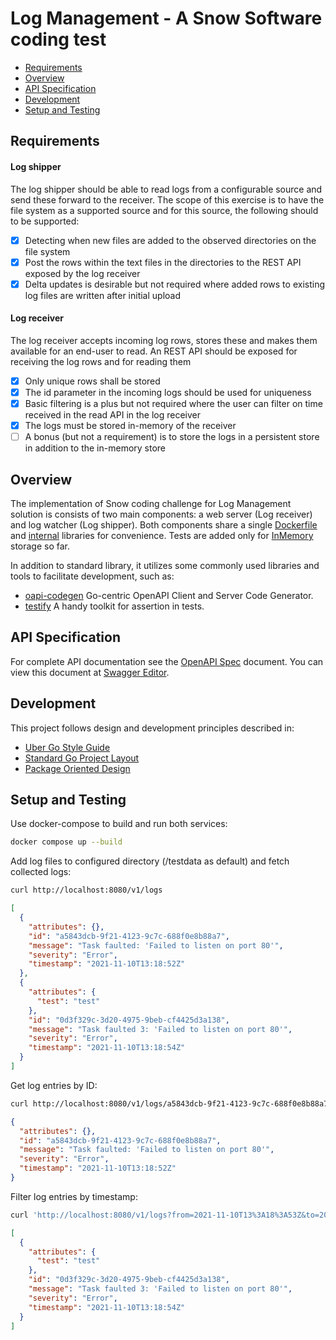 # Log Management - A Snow Software coding test

- [Requirements](#requirements)
- [Overview](#overview)
- [API Specification](#api-specification)
- [Development](#development)
- [Setup and Testing](#setup-and-testing)

## Requirements

#### Log shipper

The log shipper should be able to read logs from a configurable source and send these forward to the receiver. The scope of this exercise is to
have the file system as a supported source and for this source, the following should to be supported:

- [x]  Detecting when new files are added to the observed directories on the file system
- [x]  Post the rows within the text files in the directories to the REST API exposed by the log receiver
- [x]  Delta updates is desirable but not required where added rows to existing log files are written after initial upload

#### Log receiver

The log receiver accepts incoming log rows, stores these and makes them available for an end-user to read.
An REST API should be exposed for receiving the log rows and for reading them

- [x] Only unique rows shall be stored
- [x] The id parameter in the incoming logs should be used for uniqueness
- [x] Basic filtering is a plus but not required where the user can filter on time received in the read API in the log receiver
- [x] The logs must be stored in-memory of the receiver
- [ ] A bonus (but not a requirement) is to store the logs in a persistent store in
addition to the in-memory store

## Overview

The implementation of Snow coding challenge for Log Management solution is consists of two main components: a web server
(Log receiver) and log watcher (Log shipper). Both components share a single [Dockerfile](Dockerfile) and [internal](internal)
libraries for convenience. Tests are added only for [InMemory](internal/platform/storage/inmemory_test.go) storage so far.

In addition to standard library, it utilizes some commonly used libraries and tools to facilitate development, such as:

- [oapi-codegen](github.com/oapi-codegen/oapi-codegen) Go-centric OpenAPI Client and Server Code Generator.
- [testify](https://github.com/stretchr/testify) A handy toolkit for assertion in tests.

## API Specification

For complete API documentation see the [OpenAPI Spec](api/v1.yaml) document.
You can view this document at [Swagger Editor](https://editor.swagger.io).

## Development

This project follows design and development principles described in:

- [Uber Go Style Guide](https://github.com/uber-go/guide/blob/master/style.md)
- [Standard Go Project Layout](https://github.com/golang-standards/project-layout)
- [Package Oriented Design](https://www.ardanlabs.com/blog/2017/02/package-oriented-design.html)

## Setup and Testing

Use docker-compose to build and run both services:

```sh
docker compose up --build
```

Add log files to configured directory (/testdata as default) and fetch collected logs:

```sh
curl http://localhost:8080/v1/logs
```

```json
[
  {
    "attributes": {},
    "id": "a5843dcb-9f21-4123-9c7c-688f0e8b88a7",
    "message": "Task faulted: 'Failed to listen on port 80'",
    "severity": "Error",
    "timestamp": "2021-11-10T13:18:52Z"
  },
  {
    "attributes": {
      "test": "test"
    },
    "id": "0d3f329c-3d20-4975-9beb-cf4425d3a138",
    "message": "Task faulted 3: 'Failed to listen on port 80'",
    "severity": "Error",
    "timestamp": "2021-11-10T13:18:54Z"
  }
]
```

Get log entries by ID:

```sh
curl http://localhost:8080/v1/logs/a5843dcb-9f21-4123-9c7c-688f0e8b88a7
```

```json
{
  "attributes": {},
  "id": "a5843dcb-9f21-4123-9c7c-688f0e8b88a7",
  "message": "Task faulted: 'Failed to listen on port 80'",
  "severity": "Error",
  "timestamp": "2021-11-10T13:18:52Z"
}
```

Filter log entries by timestamp:

```sh
curl 'http://localhost:8080/v1/logs?from=2021-11-10T13%3A18%3A53Z&to=2021-11-10T13%3A18%3A55Z'
```

```json
[
  {
    "attributes": {
      "test": "test"
    },
    "id": "0d3f329c-3d20-4975-9beb-cf4425d3a138",
    "message": "Task faulted 3: 'Failed to listen on port 80'",
    "severity": "Error",
    "timestamp": "2021-11-10T13:18:54Z"
  }
]
```
